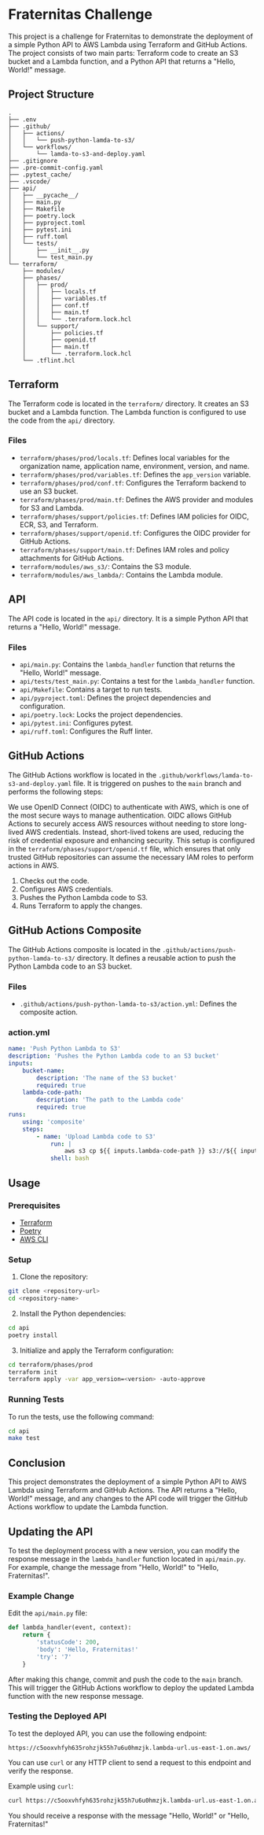 # Fraternitas Challenge

This project is a challenge for Fraternitas to demonstrate the deployment of a simple Python API to AWS Lambda using Terraform and GitHub Actions. The project consists of two main parts: Terraform code to create an S3 bucket and a Lambda function, and a Python API that returns a "Hello, World!" message.

## Project Structure

```
.
├── .env
├── .github/
│   ├── actions/
│   │   └── push-python-lamda-to-s3/
│   └── workflows/
│       └── lamda-to-s3-and-deploy.yaml
├── .gitignore
├── .pre-commit-config.yaml
├── .pytest_cache/
├── .vscode/
├── api/
│   ├── __pycache__/
│   ├── main.py
│   ├── Makefile
│   ├── poetry.lock
│   ├── pyproject.toml
│   ├── pytest.ini
│   ├── ruff.toml
│   └── tests/
│       ├── __init__.py
│       └── test_main.py
└── terraform/
    ├── modules/
    ├── phases/
    │   ├── prod/
    │   │   ├── locals.tf
    │   │   ├── variables.tf
    │   │   ├── conf.tf
    │   │   ├── main.tf
    │   │   └── .terraform.lock.hcl
    │   └── support/
    │       ├── policies.tf
    │       ├── openid.tf
    │       ├── main.tf
    │       └── .terraform.lock.hcl
    └── .tflint.hcl
```

## Terraform

The Terraform code is located in the `terraform/` directory. It creates an S3 bucket and a Lambda function. The Lambda function is configured to use the code from the `api/` directory.

### Files

- `terraform/phases/prod/locals.tf`: Defines local variables for the organization name, application name, environment, version, and name.
- `terraform/phases/prod/variables.tf`: Defines the `app_version` variable.
- `terraform/phases/prod/conf.tf`: Configures the Terraform backend to use an S3 bucket.
- `terraform/phases/prod/main.tf`: Defines the AWS provider and modules for S3 and Lambda.
- `terraform/phases/support/policies.tf`: Defines IAM policies for OIDC, ECR, S3, and Terraform.
- `terraform/phases/support/openid.tf`: Configures the OIDC provider for GitHub Actions.
- `terraform/phases/support/main.tf`: Defines IAM roles and policy attachments for GitHub Actions.
- `terraform/modules/aws_s3/`: Contains the S3 module.
- `terraform/modules/aws_lambda/`: Contains the Lambda module.

## API

The API code is located in the `api/` directory. It is a simple Python API that returns a "Hello, World!" message.

### Files

- `api/main.py`: Contains the `lambda_handler` function that returns the "Hello, World!" message.
- `api/tests/test_main.py`: Contains a test for the `lambda_handler` function.
- `api/Makefile`: Contains a target to run tests.
- `api/pyproject.toml`: Defines the project dependencies and configuration.
- `api/poetry.lock`: Locks the project dependencies.
- `api/pytest.ini`: Configures pytest.
- `api/ruff.toml`: Configures the Ruff linter.

## GitHub Actions

The GitHub Actions workflow is located in the `.github/workflows/lamda-to-s3-and-deploy.yaml` file. It is triggered on pushes to the `main` branch and performs the following steps:

We use OpenID Connect (OIDC) to authenticate with AWS, which is one of the most secure ways to manage authentication. OIDC allows GitHub Actions to securely access AWS resources without needing to store long-lived AWS credentials. Instead, short-lived tokens are used, reducing the risk of credential exposure and enhancing security. This setup is configured in the `terraform/phases/support/openid.tf` file, which ensures that only trusted GitHub repositories can assume the necessary IAM roles to perform actions in AWS.

1. Checks out the code.
2. Configures AWS credentials.
3. Pushes the Python Lambda code to S3.
4. Runs Terraform to apply the changes.

## GitHub Actions Composite

The GitHub Actions composite is located in the `.github/actions/push-python-lamda-to-s3/` directory. It defines a reusable action to push the Python Lambda code to an S3 bucket.

### Files

- `.github/actions/push-python-lamda-to-s3/action.yml`: Defines the composite action.

### action.yml

```yaml
name: 'Push Python Lambda to S3'
description: 'Pushes the Python Lambda code to an S3 bucket'
inputs:
    bucket-name:
        description: 'The name of the S3 bucket'
        required: true
    lambda-code-path:
        description: 'The path to the Lambda code'
        required: true
runs:
    using: 'composite'
    steps:
        - name: 'Upload Lambda code to S3'
            run: |
                aws s3 cp ${{ inputs.lambda-code-path }} s3://${{ inputs.bucket-name }}/lambda.zip
            shell: bash
```

## Usage

### Prerequisites

- [Terraform](https://www.terraform.io/downloads.html)
- [Poetry](https://python-poetry.org/docs/#installation)
- [AWS CLI](https://aws.amazon.com/cli/)

### Setup

1. Clone the repository:

```sh
git clone <repository-url>
cd <repository-name>
```

2. Install the Python dependencies:

```sh
cd api
poetry install
```

3. Initialize and apply the Terraform configuration:

```sh
cd terraform/phases/prod
terraform init
terraform apply -var app_version=<version> -auto-approve
```

### Running Tests

To run the tests, use the following command:

```sh
cd api
make test
```

## Conclusion

This project demonstrates the deployment of a simple Python API to AWS Lambda using Terraform and GitHub Actions. The API returns a "Hello, World!" message, and any changes to the API code will trigger the GitHub Actions workflow to update the Lambda function.

## Updating the API

To test the deployment process with a new version, you can modify the response message in the `lambda_handler` function located in `api/main.py`. For example, change the message from "Hello, World!" to "Hello, Fraternitas!".

### Example Change

Edit the `api/main.py` file:

```python
def lambda_handler(event, context):
    return {
        'statusCode': 200,
        'body': 'Hello, Fraternitas!'
        'try': '7'
    }
```

After making this change, commit and push the code to the `main` branch. This will trigger the GitHub Actions workflow to deploy the updated Lambda function with the new response message.

### Testing the Deployed API

To test the deployed API, you can use the following endpoint:

```
https://c5ooxvhfyh635rohzjk55h7u6u0hmzjk.lambda-url.us-east-1.on.aws/
```

You can use `curl` or any HTTP client to send a request to this endpoint and verify the response.

Example using `curl`:

```sh
curl https://c5ooxvhfyh635rohzjk55h7u6u0hmzjk.lambda-url.us-east-1.on.aws/
```

You should receive a response with the message "Hello, World!" or "Hello, Fraternitas!"
